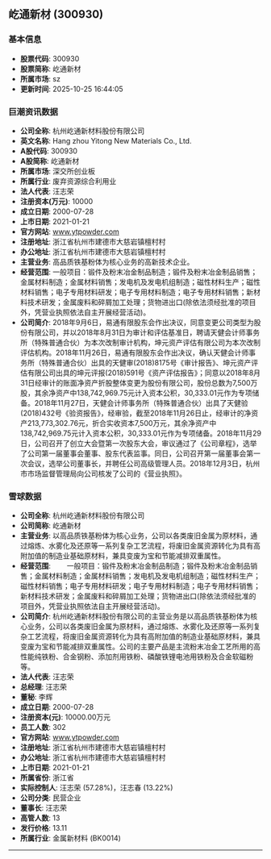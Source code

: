 ## 屹通新材 (300930)

### 基本信息

- **股票代码**: 300930
- **股票简称**: 屹通新材
- **所属市场**: sz
- **更新时间**: 2025-10-25 16:44:05

### 巨潮资讯数据

- **公司全称**: 杭州屹通新材料股份有限公司
- **英文名称**: Hang zhou Yitong New Materials Co., Ltd.
- **A股代码**: 300930
- **A股简称**: 屹通新材
- **所属市场**: 深交所创业板
- **所属行业**: 废弃资源综合利用业
- **法人代表**: 汪志荣
- **注册资本(万元)**: 10000
- **成立日期**: 2000-07-28
- **上市日期**: 2021-01-21
- **官方网站**: www.ytpowder.com
- **注册地址**: 浙江省杭州市建德市大慈岩镇檀村村
- **办公地址**: 浙江省杭州市建德市大慈岩镇檀村村
- **主营业务**: 高品质铁基粉体为核心业务的高新技术企业。
- **经营范围**: 一般项目：锻件及粉末冶金制品制造；锻件及粉末冶金制品销售；金属材料制造；金属材料销售；发电机及发电机组制造；磁性材料生产；磁性材料销售；电子专用材料研发；电子专用材料制造；电子专用材料销售；新材料技术研发；金属废料和碎屑加工处理；货物进出口(除依法须经批准的项目外，凭营业执照依法自主开展经营活动)。
- **公司简介**: 2018年9月6日，易通有限股东会作出决议，同意变更公司类型为股份有限公司，并以2018年8月31日为审计和评估基准日，聘请天健会计师事务所（特殊普通合伙）为本次改制审计机构，坤元资产评估有限公司为本次改制评估机构。2018年11月26日，易通有限股东会作出决议，确认天健会计师事务所（特殊普通合伙）出具的天健审(2018)8175号《审计报告》、坤元资产评估有限公司出具的坤元评报(2018)591号《资产评估报告》；同意以2018年8月31日经审计的账面净资产折股整体变更为股份有限公司，股份总数为7,500万股，其余净资产中138,742,969.75元计入资本公积，30,333.01元作为专项储备。2018年11月27日，天健会计师事务所（特殊普通合伙）出具了天健验(2018)432号《验资报告》，经审验，截至2018年11月26日止，经审计的净资产213,773,302.76元，折合实收资本7,500万元，其余净资产中138,742,969.75元计入资本公积，30,333.01元作为专项储备。2018年11月29日，公司召开了创立大会暨第一次股东大会，审议通过了《公司章程》，选举了公司第一届董事会董事、股东代表监事。同日，公司召开第一届董事会第一次会议，选举公司董事长，并聘任公司高级管理人员。2018年12月3日，杭州市市场监督管理局向公司核发了公司的《营业执照》。

### 雪球数据

- **公司全称**: 杭州屹通新材料股份有限公司
- **公司简称**: 屹通新材
- **主营业务**: 以高品质铁基粉体为核心业务，公司以各类废旧金属为原材料，通过熔炼、水雾化及还原等一系列复杂工艺流程，将废旧金属资源转化为具有高附加值的制造业基础原材料，兼具变废为宝和节能减排双重属性。
- **经营范围**: 　　一般项目：锻件及粉末冶金制品制造；锻件及粉末冶金制品销售；金属材料制造；金属材料销售；发电机及发电机组制造；磁性材料生产；磁性材料销售；电子专用材料研发；电子专用材料制造；电子专用材料销售；新材料技术研发；金属废料和碎屑加工处理；货物进出口(除依法须经批准的项目外，凭营业执照依法自主开展经营活动)。
- **公司简介**: 杭州屹通新材料股份有限公司的主营业务是以高品质铁基粉体为核心业务，公司以各类废旧金属为原材料，通过熔炼、水雾化及还原等一系列复杂工艺流程，将废旧金属资源转化为具有高附加值的制造业基础原材料，兼具变废为宝和节能减排双重属性。公司的主要产品是主流粉末冶金工艺所用的高性能纯铁粉、合金钢粉、添加剂用铁粉、磷酸铁锂电池用铁粉及合金软磁粉等。
- **法人代表**: 汪志荣
- **总经理**: 汪志荣
- **董秘**: 李辉
- **成立日期**: 2000-07-28
- **注册资本(元)**: 10000.00万元
- **员工人数**: 302
- **官方网站**: www.ytpowder.com
- **注册地址**: 浙江省杭州市建德市大慈岩镇檀村村
- **办公地址**: 浙江省杭州市建德市大慈岩镇檀村村
- **上市日期**: 2021-01-21
- **所属省份**: 浙江省
- **实际控制人**: 汪志荣 (57.28%)，汪志春 (13.22%)
- **公司分类**: 民营企业
- **董事长**: 汪志荣
- **高管人数**: 13
- **发行价格**: 13.11
- **所属行业**: 金属新材料 (BK0014)

---